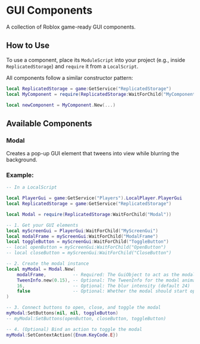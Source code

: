 # GUI Components

A collection of Roblox game-ready GUI components.

## How to Use

To use a component, place its `ModuleScript` into your project (e.g., inside `ReplicatedStorage`) and `require` it from a `LocalScript`.

All components follow a similar constructor pattern:

```lua
local ReplicatedStorage = game:GetService("ReplicatedStorage")
local MyComponent = require(ReplicatedStorage:WaitForChild("MyComponent"))

local newComponent = MyComponent.New(...)
```

## Available Components

### Modal

Creates a pop-up GUI element that tweens into view while blurring the background.

### Example:

```lua
-- In a LocalScript

local PlayerGui = game:GetService("Players").LocalPlayer.PlayerGui
local ReplicatedStorage = game:GetService("ReplicatedStorage")

local Modal = require(ReplicatedStorage:WaitForChild("Modal"))

-- 1. Get your GUI elements
local myScreenGui = PlayerGui:WaitForChild("MyScreenGui")
local modalFrame = myScreenGui:WaitForChild("ModalFrame")
local toggleButton = myScreenGui:WaitForChild("ToggleButton")
-- local openButton = myScreenGui:WaitForChild("OpenButton")
-- local closeButton = myScreenGui:WaitForChild("CloseButton")

-- 2. Create the modal instance
local myModal = Modal.New(
    modalFrame,          -- Required: The GuiObject to act as the modal
    TweenInfo.new(0.15), -- Optional: The TweenInfo for the modal animation (default TweenInfo.new(0.25))
    16,                  -- Optional: The blur intensity (default 24)
    false                -- Optional: Whether the modal should start open (default false)
)

-- 3. Connect buttons to open, close, and toggle the modal
myModal:SetButtons(nil, nil, toggleButton)
-- myModal:SetButtons(openButton, closeButton, toggleButton)

-- 4. (Optional) Bind an action to toggle the modal
myModal:SetContextAction({Enum.KeyCode.E})
```
